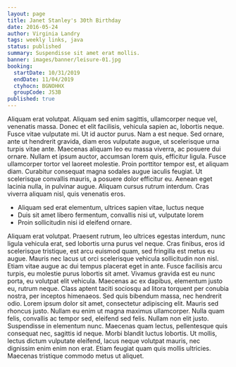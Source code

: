 ```yaml
---
layout: page
title: Janet Stanley's 30th Birthday
date: 2016-05-24
author: Virginia Landry
tags: weekly links, java
status: published
summary: Suspendisse sit amet erat mollis.
banner: images/banner/leisure-01.jpg
booking:
  startDate: 10/31/2019
  endDate: 11/04/2019
  ctyhocn: BGNOHHX
  groupCode: JS3B
published: true
---
```

Aliquam erat volutpat. Aliquam sed enim sagittis, ullamcorper neque vel, venenatis massa. Donec et elit facilisis, vehicula sapien ac, lobortis neque. Fusce vitae vulputate mi. Ut id auctor purus. Nam a est neque. Sed ornare, ante ut hendrerit gravida, diam eros vulputate augue, ut scelerisque urna turpis vitae ante. Maecenas aliquam leo eu massa viverra, ac posuere dui ornare.
Nullam et ipsum auctor, accumsan lorem quis, efficitur ligula. Fusce ullamcorper tortor vel laoreet molestie. Proin porttitor tempor est, et aliquam diam. Curabitur consequat magna sodales augue iaculis feugiat. Ut scelerisque convallis mauris, a posuere dolor efficitur eu. Aenean eget lacinia nulla, in pulvinar augue. Aliquam cursus rutrum interdum. Cras viverra aliquam nisl, quis venenatis eros.

* Aliquam sed erat elementum, ultrices sapien vitae, luctus neque
* Duis sit amet libero fermentum, convallis nisi ut, vulputate lorem
* Proin sollicitudin nisi id eleifend ornare.

Aliquam erat volutpat. Praesent rutrum, leo ultrices egestas interdum, nunc ligula vehicula erat, sed lobortis urna purus vel neque. Cras finibus, eros id scelerisque tristique, est arcu euismod quam, sed fringilla est metus eu augue. Mauris nec lacus ut orci scelerisque vehicula sollicitudin non nisl. Etiam vitae augue ac dui tempus placerat eget in ante. Fusce facilisis arcu turpis, eu molestie purus lobortis sit amet. Vivamus gravida est eu nunc porta, eu volutpat elit vehicula. Maecenas ac ex dapibus, elementum justo eu, rutrum neque. Class aptent taciti sociosqu ad litora torquent per conubia nostra, per inceptos himenaeos.
Sed quis bibendum massa, nec hendrerit odio. Lorem ipsum dolor sit amet, consectetur adipiscing elit. Mauris sed rhoncus justo. Nullam eu enim ut magna maximus ullamcorper. Nulla quam felis, convallis ac tempor sed, eleifend sed felis. Nullam non elit justo. Suspendisse in elementum nunc. Maecenas quam lectus, pellentesque quis consequat nec, sagittis id neque. Morbi blandit luctus lobortis. Ut mollis, lectus dictum vulputate eleifend, lacus neque volutpat mauris, nec dignissim enim enim non erat. Etiam feugiat quam quis mollis ultricies. Maecenas tristique commodo metus ut aliquet.
